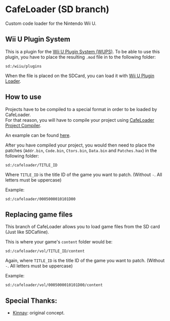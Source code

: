# CafeLoader (SD branch)
Custom code loader for the Nintendo Wii U.

## Wii U Plugin System
This is a plugin for the [Wii U Plugin System (WUPS)](https://github.com/Maschell/WiiUPluginSystem). To be able to use this plugin, you have to place the resulting `.mod` file in to the following folder:

```
sd:/wiiu/plugins
```  

When the file is placed on the SDCard, you can load it with [Wii U Plugin Loader](https://github.com/Maschell/WiiUPluginLoader).

## How to use
Projects have to be compiled to a special format in order to be loaded by CafeLoader.  
For that reason, you will have to compile your project using [CafeLoader Project Compiler](https://github.com/aboood40091/CafeLoader-Project-Compiler).  

An example can be found [here](https://github.com/aboood40091/NSMBU-haxx).  

After you have compiled your project, you would then need to place the patches (``Addr.bin``, ``Code.bin``, ``Ctors.bin``, ``Data.bin`` and ``Patches.hax``) in the following folder:

```
sd:/cafeloader/TITLE_ID
```  

Where ``TITLE_ID`` is the title ID of the game you want to patch. (Without ``-``. All letters must be uppercase)  

Example:

```
sd:/cafeloader/0005000010101D00
```

## Replacing game files
This branch of CafeLoader allows you to load game files from the SD card (Just like SDCafiine).  

This is where your game's ``content`` folder would be:

```
sd:/cafeloader/vol/TITLE_ID/content
```  

Again, where ``TITLE_ID`` is the title ID of the game you want to patch. (Without ``-``. All letters must be uppercase)  

Example:

```
sd:/cafeloader/vol/0005000010101D00/content
```


## Special Thanks:
* [Kinnay](https://github.com/Kinnay): original concept.